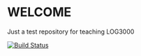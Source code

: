 # WELCOME
Just a test repository for teaching LOG3000

[![Build Status](https://travis-ci.org/bramadams/test.svg?branch=master)](https://travis-ci.org/bramadams/test)
